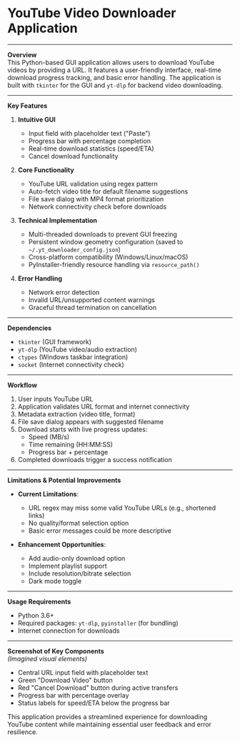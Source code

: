 # YouTube Video Downloader Application 

---

**Overview**  
This Python-based GUI application allows users to download YouTube videos by providing a URL. It features a user-friendly interface, real-time download progress tracking, and basic error handling. The application is built with `tkinter` for the GUI and `yt-dlp` for backend video downloading.

---

**Key Features**  
1. **Intuitive GUI**  
   - Input field with placeholder text ("Paste")  
   - Progress bar with percentage completion  
   - Real-time download statistics (speed/ETA)  
   - Cancel download functionality  

2. **Core Functionality**  
   - YouTube URL validation using regex pattern  
   - Auto-fetch video title for default filename suggestions  
   - File save dialog with MP4 format prioritization  
   - Network connectivity check before downloads  

3. **Technical Implementation**  
   - Multi-threaded downloads to prevent GUI freezing  
   - Persistent window geometry configuration (saved to `~/.yt_downloader_config.json`)  
   - Cross-platform compatibility (Windows/Linux/macOS)  
   - PyInstaller-friendly resource handling via `resource_path()`  

4. **Error Handling**  
   - Network error detection  
   - Invalid URL/unsupported content warnings  
   - Graceful thread termination on cancellation  

---

**Dependencies**  
- `tkinter` (GUI framework)  
- `yt-dlp` (YouTube video/audio extraction)  
- `ctypes` (Windows taskbar integration)  
- `socket` (Internet connectivity check)  

---

**Workflow**  
1. User inputs YouTube URL  
2. Application validates URL format and internet connectivity  
3. Metadata extraction (video title, format)  
4. File save dialog appears with suggested filename  
5. Download starts with live progress updates:  
   - Speed (MB/s)  
   - Time remaining (HH:MM:SS)  
   - Progress bar + percentage  
6. Completed downloads trigger a success notification  

---

**Limitations & Potential Improvements**  
- **Current Limitations**:  
  - URL regex may miss some valid YouTube URLs (e.g., shortened links)  
  - No quality/format selection option  
  - Basic error messages could be more descriptive  

- **Enhancement Opportunities**:  
  - Add audio-only download option  
  - Implement playlist support  
  - Include resolution/bitrate selection  
  - Dark mode toggle  

---

**Usage Requirements**  
- Python 3.6+  
- Required packages: `yt-dlp`, `pyinstaller` (for bundling)  
- Internet connection for downloads  

---

**Screenshot of Key Components**  
*(Imagined visual elements)*  
- Central URL input field with placeholder text  
- Green "Download Video" button  
- Red "Cancel Download" button during active transfers  
- Progress bar with percentage overlay  
- Status labels for speed/ETA below the progress bar  

This application provides a streamlined experience for downloading YouTube content while maintaining essential user feedback and error resilience.
